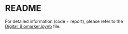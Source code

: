 # README

For detailed information (code + report), please refer to the [Digital_Biomarker.ipynb](Digital_Biomarker.ipynb) file.
